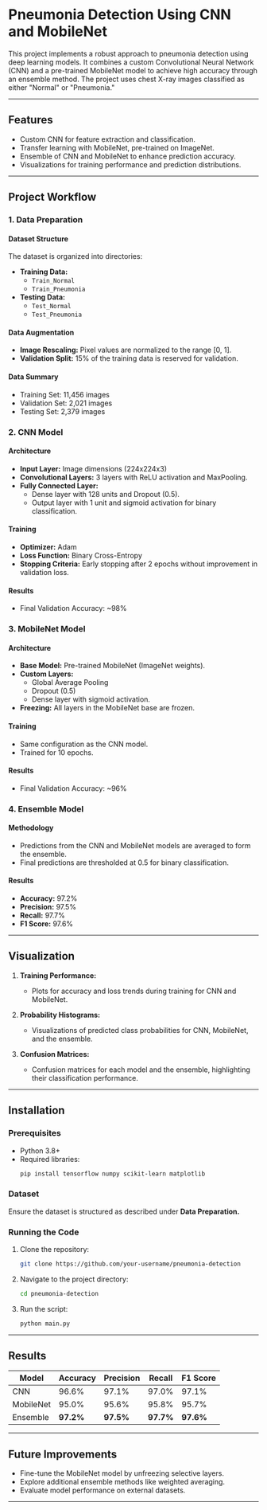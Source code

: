 # Pneumonia Detection Using CNN and MobileNet

This project implements a robust approach to pneumonia detection using deep learning models. It combines a custom Convolutional Neural Network (CNN) and a pre-trained MobileNet model to achieve high accuracy through an ensemble method. The project uses chest X-ray images classified as either "Normal" or "Pneumonia."

---

## Features
- Custom CNN for feature extraction and classification.
- Transfer learning with MobileNet, pre-trained on ImageNet.
- Ensemble of CNN and MobileNet to enhance prediction accuracy.
- Visualizations for training performance and prediction distributions.

---

## Project Workflow

### 1. Data Preparation

#### Dataset Structure
The dataset is organized into directories:
- **Training Data:**
  - `Train_Normal`
  - `Train_Pneumonia`
- **Testing Data:**
  - `Test_Normal`
  - `Test_Pneumonia`

#### Data Augmentation
- **Image Rescaling:** Pixel values are normalized to the range [0, 1].
- **Validation Split:** 15% of the training data is reserved for validation.

#### Data Summary
- Training Set: 11,456 images
- Validation Set: 2,021 images
- Testing Set: 2,379 images

### 2. CNN Model

#### Architecture
- **Input Layer:** Image dimensions (224x224x3)
- **Convolutional Layers:** 3 layers with ReLU activation and MaxPooling.
- **Fully Connected Layer:**
  - Dense layer with 128 units and Dropout (0.5).
  - Output layer with 1 unit and sigmoid activation for binary classification.

#### Training
- **Optimizer:** Adam
- **Loss Function:** Binary Cross-Entropy
- **Stopping Criteria:** Early stopping after 2 epochs without improvement in validation loss.

#### Results
- Final Validation Accuracy: ~98%

### 3. MobileNet Model

#### Architecture
- **Base Model:** Pre-trained MobileNet (ImageNet weights).
- **Custom Layers:**
  - Global Average Pooling
  - Dropout (0.5)
  - Dense layer with sigmoid activation.
- **Freezing:** All layers in the MobileNet base are frozen.

#### Training
- Same configuration as the CNN model.
- Trained for 10 epochs.

#### Results
- Final Validation Accuracy: ~96%

### 4. Ensemble Model

#### Methodology
- Predictions from the CNN and MobileNet models are averaged to form the ensemble.
- Final predictions are thresholded at 0.5 for binary classification.

#### Results
- **Accuracy:** 97.2%
- **Precision:** 97.5%
- **Recall:** 97.7%
- **F1 Score:** 97.6%

---

## Visualization

1. **Training Performance:**
   - Plots for accuracy and loss trends during training for CNN and MobileNet.

2. **Probability Histograms:**
   - Visualizations of predicted class probabilities for CNN, MobileNet, and the ensemble.

3. **Confusion Matrices:**
   - Confusion matrices for each model and the ensemble, highlighting their classification performance.

---

## Installation

### Prerequisites
- Python 3.8+
- Required libraries:
  ```bash
  pip install tensorflow numpy scikit-learn matplotlib
  ```

### Dataset
Ensure the dataset is structured as described under **Data Preparation.**

### Running the Code
1. Clone the repository:
   ```bash
   git clone https://github.com/your-username/pneumonia-detection
   ```
2. Navigate to the project directory:
   ```bash
   cd pneumonia-detection
   ```
3. Run the script:
   ```bash
   python main.py
   ```

---

## Results

| Model       | Accuracy | Precision | Recall | F1 Score |
|-------------|----------|-----------|--------|----------|
| CNN         | 96.6%    | 97.1%     | 97.0%  | 97.1%    |
| MobileNet   | 95.0%    | 95.6%     | 95.8%  | 95.7%    |
| Ensemble    | **97.2%**| **97.5%** | **97.7%**| **97.6%**|

---

## Future Improvements
- Fine-tune the MobileNet model by unfreezing selective layers.
- Explore additional ensemble methods like weighted averaging.
- Evaluate model performance on external datasets.

---
